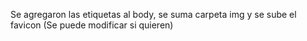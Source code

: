 Se agregaron las etiquetas al body, se suma carpeta img y se sube el favicon (Se puede modificar si quieren)
